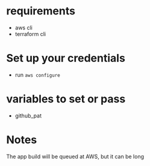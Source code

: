 # requirements
- aws cli
- terraform cli

# Set up your credentials
- run `aws configure`

# variables to set or pass
- github_pat

# Notes
The app build will be queued at AWS, but it can be long
